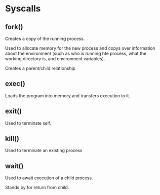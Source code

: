 # Syscalls

## fork()

Creates a copy of the running process. 

Used to allocate memory for the new process and copys over information about the environment (such as who is running hte process, what the working directory is, and environment variables). 

Creates a parent/child relationship.

## exec()

Loads the program into memory and transfers execution to it.

## exit()

Used to terminate self.

## kill()

Used to terminate an existing process

## wait()

Used to await execution of a child process. 

Stands by for return from child.